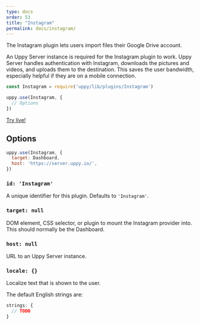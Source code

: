 ```yaml
---
type: docs
order: 53
title: "Instagram"
permalink: docs/instagram/
---
```


The Instagram plugin lets users import files their Google Drive account.

An Uppy Server instance is required for the Instagram plugin to work. Uppy Server handles authentication with Instagram, downloads the pictures and videos, and uploads them to the destination. This saves the user bandwidth, especially helpful if they are on a mobile connection.

```js
const Instagram = require('uppy/lib/plugins/Instagram')

uppy.use(Instagram, {
  // Options
})
```

[Try live!](/examples/dashboard/)

## Options

```js
uppy.use(Instagram, {
  target: Dashboard,
  host: 'https://server.uppy.io/',
})
```

### `id: 'Instagram'`

A unique identifier for this plugin. Defaults to `'Instagram'`.

### `target: null`

DOM element, CSS selector, or plugin to mount the Instagram provider into. This should normally be the Dashboard.

### `host: null`

URL to an Uppy Server instance.

### `locale: {}`

Localize text that is shown to the user.

The default English strings are:

```js
strings: {
  // TODO
}
```
